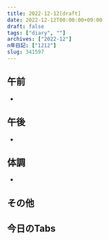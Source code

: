 ```yaml
---
title: 2022-12-12[draft]
date: 2022-12-12T00:00:00+09:00
draft: false
tags: ["diary", ""]
archives: ["2022-12"]
n年日記: ["1212"]
slug: 341597
---
```

## 午前
- 
## 午後
- 
## 体調
- 
## その他
## 今日のTabs